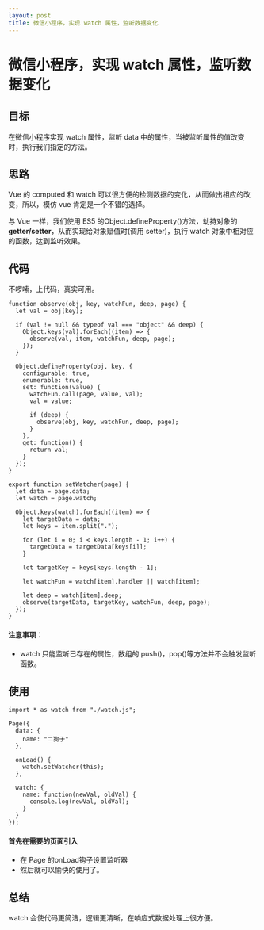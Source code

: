 ```yaml
---
layout: post
title: 微信小程序，实现 watch 属性，监听数据变化
---
```


# 微信小程序，实现 watch 属性，监听数据变化

## 目标
在微信小程序实现 watch 属性，监听 data 中的属性，当被监听属性的值改变时，执行我们指定的方法。

## 思路
Vue 的 computed 和 watch 可以很方便的检测数据的变化，从而做出相应的改变，所以，模仿 vue 肯定是一个不错的选择。

与 Vue 一样，我们使用 ES5 的Object.defineProperty()方法，劫持对象的 **getter/setter**，从而实现给对象赋值时(调用 setter)，执行 watch 对象中相对应的函数，达到监听效果。

## 代码
不啰嗦，上代码，真实可用。

```
function observe(obj, key, watchFun, deep, page) {
  let val = obj[key];

  if (val != null && typeof val === "object" && deep) {
    Object.keys(val).forEach((item) => {
      observe(val, item, watchFun, deep, page);
    });
  }

  Object.defineProperty(obj, key, {
    configurable: true,
    enumerable: true,
    set: function(value) {
      watchFun.call(page, value, val);
      val = value;

      if (deep) {
        observe(obj, key, watchFun, deep, page);
      }
    },
    get: function() {
      return val;
    }
  });
}

export function setWatcher(page) {
  let data = page.data;
  let watch = page.watch;

  Object.keys(watch).forEach((item) => {
    let targetData = data;
    let keys = item.split(".");

    for (let i = 0; i < keys.length - 1; i++) {
      targetData = targetData[keys[i]];
    }

    let targetKey = keys[keys.length - 1];

    let watchFun = watch[item].handler || watch[item];

    let deep = watch[item].deep;
    observe(targetData, targetKey, watchFun, deep, page);
  });
}
```

#### 注意事项：
- watch 只能监听已存在的属性，数组的 push()，pop()等方法并不会触发监听函数。

## 使用

```
import * as watch from "./watch.js";

Page({
  data: {
    name: "二狗子"
  },

  onLoad() {
    watch.setWatcher(this);
  },

  watch: {
    name: function(newVal, oldVal) {
      console.log(newVal, oldVal);
    }
  }
});
```

#### 首先在需要的页面引入
- 在 Page 的onLoad钩子设置监听器
- 然后就可以愉快的使用了。

## 总结
watch 会使代码更简洁，逻辑更清晰，在响应式数据处理上很方便。